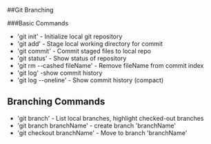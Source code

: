 ##Git Branching

###Basic Commands

* 'git init' - Initialize local git repository
* 'git add' - Stage local working directory for commit
* 'git commit' - Commit staged files  to local repo
* 'git status' - Show status of repository
* 'git rm --cashed fileName' - Remove fileName from commit index
* 'git log' -show commit history
* 'git log --oneline' - Show commit history (compact)

## Branching Commands
* 'git branch' - List local branches, highlight checked-out branches
* 'git branch branchName' - create branch 'branchName'
* 'git checkout branchName' - Move to branch 'branchName'
